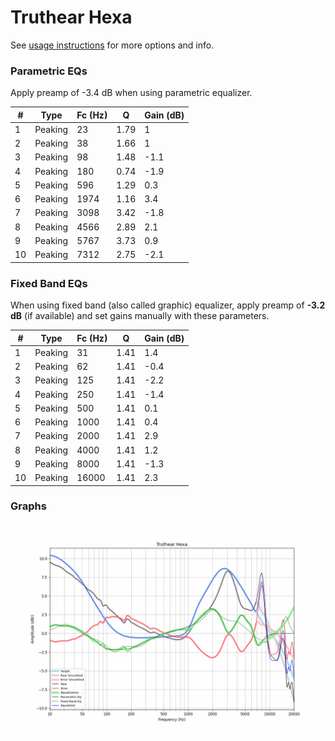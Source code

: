 # Truthear Hexa
See [usage instructions](https://github.com/jaakkopasanen/AutoEq#usage) for more options and info.

### Parametric EQs
Apply preamp of -3.4 dB when using parametric equalizer.

|   # | Type    |   Fc (Hz) |    Q |   Gain (dB) |
|-----|---------|-----------|------|-------------|
|   1 | Peaking |        23 | 1.79 |         1   |
|   2 | Peaking |        38 | 1.66 |         1   |
|   3 | Peaking |        98 | 1.48 |        -1.1 |
|   4 | Peaking |       180 | 0.74 |        -1.9 |
|   5 | Peaking |       596 | 1.29 |         0.3 |
|   6 | Peaking |      1974 | 1.16 |         3.4 |
|   7 | Peaking |      3098 | 3.42 |        -1.8 |
|   8 | Peaking |      4566 | 2.89 |         2.1 |
|   9 | Peaking |      5767 | 3.73 |         0.9 |
|  10 | Peaking |      7312 | 2.75 |        -2.1 |

### Fixed Band EQs
When using fixed band (also called graphic) equalizer, apply preamp of **-3.2 dB** (if available) and set gains manually with these parameters.

|   # | Type    |   Fc (Hz) |    Q |   Gain (dB) |
|-----|---------|-----------|------|-------------|
|   1 | Peaking |        31 | 1.41 |         1.4 |
|   2 | Peaking |        62 | 1.41 |        -0.4 |
|   3 | Peaking |       125 | 1.41 |        -2.2 |
|   4 | Peaking |       250 | 1.41 |        -1.4 |
|   5 | Peaking |       500 | 1.41 |         0.1 |
|   6 | Peaking |      1000 | 1.41 |         0.4 |
|   7 | Peaking |      2000 | 1.41 |         2.9 |
|   8 | Peaking |      4000 | 1.41 |         1.2 |
|   9 | Peaking |      8000 | 1.41 |        -1.3 |
|  10 | Peaking |     16000 | 1.41 |         2.3 |

### Graphs
![](./Truthear%20Hexa.png)
